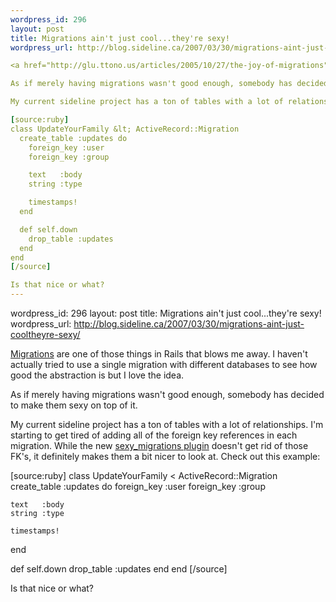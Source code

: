 ```yaml
--- 
wordpress_id: 296
layout: post
title: Migrations ain't just cool...they're sexy!
wordpress_url: http://blog.sideline.ca/2007/03/30/migrations-aint-just-cooltheyre-sexy/

<a href="http://glu.ttono.us/articles/2005/10/27/the-joy-of-migrations">Migrations</a> are one of those things in Rails that blows me away.  I haven't actually tried to use a single migration with different databases to see how good the abstraction is but I love the idea.

As if merely having migrations wasn't good enough, somebody has decided to make them sexy on top of it.

My current sideline project has a ton of tables with a lot of relationships.  I'm starting to get tired of adding all of the foreign key references in each migration.  While the new <a href="http://errtheblog.com/post/2381">sexy_migrations plugin</a> doesn't get rid of those FK's, it definitely makes them a bit nicer to look at.  Check out this example:

[source:ruby]
class UpdateYourFamily &lt; ActiveRecord::Migration
  create_table :updates do
    foreign_key :user
    foreign_key :group

    text   :body
    string :type

    timestamps!
  end

  def self.down
    drop_table :updates
  end
end
[/source]

Is that nice or what?
--- 
```

wordpress_id: 296
layout: post
title: Migrations ain't just cool...they're sexy!
wordpress_url: http://blog.sideline.ca/2007/03/30/migrations-aint-just-cooltheyre-sexy/

<a href="http://glu.ttono.us/articles/2005/10/27/the-joy-of-migrations">Migrations</a> are one of those things in Rails that blows me away.  I haven't actually tried to use a single migration with different databases to see how good the abstraction is but I love the idea.

As if merely having migrations wasn't good enough, somebody has decided to make them sexy on top of it.

My current sideline project has a ton of tables with a lot of relationships.  I'm starting to get tired of adding all of the foreign key references in each migration.  While the new <a href="http://errtheblog.com/post/2381">sexy_migrations plugin</a> doesn't get rid of those FK's, it definitely makes them a bit nicer to look at.  Check out this example:

[source:ruby]
class UpdateYourFamily &lt; ActiveRecord::Migration
  create_table :updates do
    foreign_key :user
    foreign_key :group

    text   :body
    string :type

    timestamps!
  end

  def self.down
    drop_table :updates
  end
end
[/source]

Is that nice or what?
